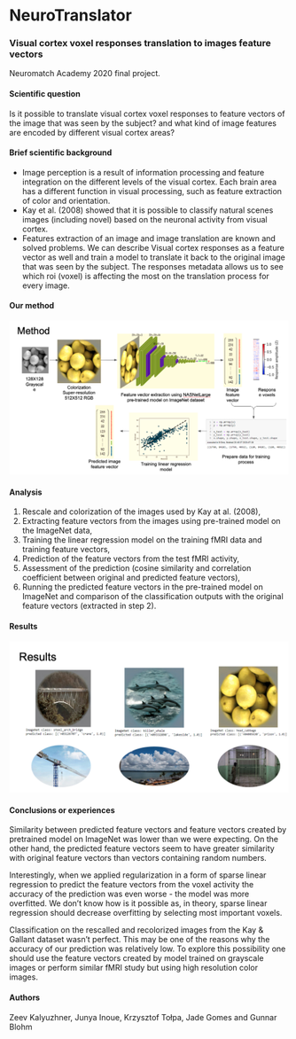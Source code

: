 # NeuroTranslator
### Visual cortex voxel responses translation to images feature vectors
Neuromatch Academy 2020 final project.
#### Scientific question
Is it possible to translate visual cortex voxel responses to feature vectors of the image that was seen by the subject?
and what kind of image features are encoded by different visual cortex areas?
#### Brief scientific background
* Image perception is a result of information processing and feature integration on the different levels of the visual cortex. Each brain area has a different function in visual processing, such as feature extraction of color and orientation.
* Kay et al. (2008) showed that it is possible to classify natural scenes images (including novel) based on the neuronal activity from visual cortex.
* Features extraction of an image and image translation are known and solved problems. We can describe Visual cortex responses as a feature vector as well and train a model to translate it back to the original image that was seen by the subject. The responses metadata allows us to see which roi (voxel) is affecting the most on the translation process for every image.
#### Our method
![NeuroTranslator method](method.png)
#### Analysis
1. Rescale and colorization of the images used by Kay at al. (2008),
2. Extracting feature vectors from the images using pre-trained model on the ImageNet data,
3. Training the linear regression model on the training fMRI data and training feature vectors,
4. Prediction of the feature vectors from the test fMRI activity,
5. Assessment of the prediction (cosine similarity and correlation coefficient between original and predicted feature vectors), 
6. Running the predicted feature vectors in the pre-trained model on ImageNet and comparison of the classification outputs with the original feature vectors (extracted in step 2).
#### Results
![NeuroTranslator results](results.png)
#### Conclusions or experiences
Similarity between predicted feature vectors and feature vectors created by pretrained model on ImageNet was lower than we were expecting. On the other hand, the predicted feature vectors seem to have greater similarity with original feature vectors than vectors containing random numbers. 
 
Interestingly, when we applied regularization in a form of sparse linear regression to predict the feature vectors from the voxel activity the accuracy of the prediction was even worse - the model was more overfitted. We don’t know how is it possible as, in theory, sparse linear regression should decrease overfitting by selecting most important voxels. 
 
Classification on the rescalled and recolorized images from the Kay & Gallant dataset wasn’t perfect. This may be one of the reasons why the accuracy of our prediction was relatively low. To explore this possibility one should use the feature vectors created by model trained on grayscale images or perform similar fMRI study but using high resolution color images. 

#### Authors
Zeev Kalyuzhner, Junya Inoue, Krzysztof Tołpa, Jade Gomes and Gunnar Blohm